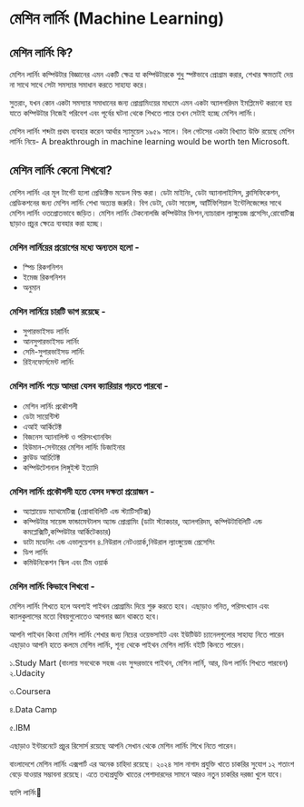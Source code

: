 # মেশিন লার্নিং \(Machine Learning\)

## মেশিন লার্নিং কি?

মেশিন লার্নিং কম্পিউটার বিজ্ঞানের এমন একটি ক্ষেত্র যা কম্পিউটারকে শুধু স্পষ্টভাবে প্রোগ্রাম করার, শেখার ক্ষমতাই দেয় না সাথে সাথে সেটা সমস্যার সমাধান করতে সাহায্য করে।

সুতরাং, যখন কোন একটা সমস্যার সমাধানের জন্য প্রোগ্রামিংয়ের মাধ্যমে এমন একটা অ্যালগরিদম ইমপ্লিমেন্ট করানো হয় যাতে কম্পিউটার নিজেই পরিবেশ এবং পূর্বের ঘটনা থেকে শিখতে পারে তখন সেটাই হচ্ছে মেশিন লার্নিং।

মেশিন লার্নিং শব্দটা প্রথম ব্যবহার করেন আর্থার স্যামুয়েল ১৯৫৯ সালে। বিল গেটসের একটা বিখ্যাত উক্তি রয়েছে মেশিন লার্নিং নিয়ে- A breakthrough in machine learning would be worth ten Microsoft.

## মেশিন লার্নিং কেনো শিখবো? 

মেশিন লার্নিং এর মূল টার্গেট হলো প্রেডিক্টিভ মডেল বিল্ড করা। ডেটা মাইনিং, ডেটা অ্যানালাইসিস, ক্লাসিফিকেশন, প্রেডিকশনের জন্য মেশিন লার্নিং শেখা অত্যন্ত জরুরি। বিগ ডেটা, ডেটা সায়েন্স, আর্টিফিশিয়াল ইন্টেলিজেন্সের সাথে মেশিন লার্নিং ওতপ্রোতভাবে জড়িত। মেশিন লার্নিং টেকনোলজি কম্পিউটার ভিশন,ন্যাচারাল ল্যাঙ্গুয়েজ প্রসেসিং,রোবোটিক্স ছাড়াও প্রচুর ক্ষেত্রে ব্যবহার করা হচ্ছে।

### মেশিন লার্নিয়ের প্রয়োগের মধ্যে অন্যতম হলো -

* স্পিচ রিকগনিশন 
* ইমেজ রিকগনিশন 
* অনুমান

### মেশিন লার্নিয়ে চারটি ভাগ রয়েছে - 

* সুপারভাইসড লার্নিং 
* আনসুপারভাইসড লার্নিং 
* সেমি-সুপারভাইসড লার্নিং 
* রিইনফোর্সমেন্ট লার্নিং

### মেশিন লার্নিং পড়ে আমরা যেসব ক্যারিয়ার গড়তে পারবো - 

* মেশিন লার্নিং প্রকৌশলী 
* ডেটা সায়েন্টিস্ট 
* এআই আর্কিটেক্ট 
* বিজনেস অ্যানালিস্ট ও পরিসংখ্যানবিদ 
* হিউমান-সেন্টারের মেশিন লার্নিং ডিজাইনার 
* ক্লাউড আর্চিটেক্ট 
* কম্পিউটেশনাল লিঙ্গুইস্ট ইত্যাদি

### মেশিন লার্নিং প্রকৌশলী হতে যেসব দক্ষতা প্রয়োজন - 

* অ্যাপ্লায়েড ম্যাথমেটিক্স \(প্রোবাবিলিটি এন্ড স্ট্যাটিসটিক্স\) 
* কম্পিউটার সায়েন্স ফান্ডামেন্টালস অ্যান্ড প্রোগ্রামিং \(ডাটা স্ট্যাকচার, অ্যালগরিদম, কম্পিউটাবিলিটি এন্ড কমপ্লেক্সিটি,কম্পিউটার আর্কিটেকচার\) 
* ডাটা মডেলিং এন্ড এভালুয়েশন ৪.নিউরাল নেটওয়ার্ক,নিউরাল ল্যাংঙ্গুয়েজ প্রেসেসিং 
* ডিপ লার্নিং 
* কমিউনিকেশন স্কিল এবং টিম ওয়ার্ক

### মেশিন লার্নিং কিভাবে শিখবো - 

মেশিন লার্নিং শিখতে হলে অবশ্যই পাইথন প্রোগ্রামিং দিয়ে শুরু করতে হবে। এছাড়াও গনিত, পরিসংখ্যান এবং ক্যালকুলাসের মতো বিষয়গুলোতেও আপনার জ্ঞান থাকতে হবে।

আপনি পাইথন কিংবা মেশিন লার্নিং শেখার জন্য নিচের ওয়েভসাইট এবং ইউটিউট চ্যানেলগুলোর সাহায্য নিতে পারেন এছাড়াও আপনি হাতে কলমে মেশিন লার্নিং, শূন্য থেকে পাইথন মেশিন লার্নিং বইটি কিনতে পারেন।

১.Study Mart \(বাংলায় সবথেকে সহজ এবং সুন্দরভাবে পাইথন, মেশিন লার্নি, আর, ডিপ লার্নিং শিখতে পারবেন\) ২.Udacity 

৩.Coursera 

৪.Data Camp 

৫.IBM 

এছাড়াও ইন্টারনেটে প্রচুর রিসোর্স রয়েছে আপনি সেখান থেকে মেশিন লার্নিং শিখে নিতে পারেন।

বাংলাদেশে মেশিন লার্নিং এক্সপার্ট এর অনেক চাহিদা রয়েছে।  ২০২৪ সাল নাগাদ প্রযুক্তি খাতে চাকরির সুযোগ ১২ শতাংশ বেড়ে যাওয়ার সম্ভাবনা রয়েছে।  এতে তথ্যপ্রযুক্তি খাতের পেশাদারদের সামনে আরও নতুন চাকরির দরজা খুলে যাবে।

হ্যাপি লার্নিং🌸

